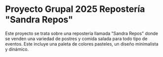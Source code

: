# Proyecto Grupal 2025 Repostería "Sandra Repos"
Este proyecto se trata sobre una repostería llamada "Sandra Repos" donde se venden una variedad de postres y comida salada para todo tipo de eventos. Este incluye una paleta de colores pasteles, un diseño minimalista y dinámico.
